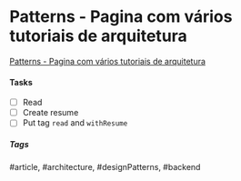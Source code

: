 # Patterns - Pagina com vários tutoriais de arquitetura
 [Patterns - Pagina com vários tutoriais de arquitetura](https://www.patterns.dev/posts)

#### Tasks
- [ ] Read
- [ ] Create resume
- [ ] Put tag `read` and `withResume`

##### Tags
#article, #architecture, #designPatterns, #backend 

